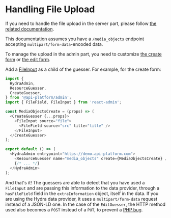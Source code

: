 # Handling File Upload

If you need to handle the file upload in the server part, please follow [the related documentation](../core/file-upload.md).

This documentation assumes you have a `/media_objects` endpoint accepting `multipart/form-data`-encoded data.

To manage the upload in the admin part, you need to customize [the create form](customizing.md#customizing-the-create-form) or [the edit form](customizing.md#customizing-the-edit-form).

Add a [FileInput](https://marmelab.com/react-admin/Inputs.html#fileinput) as a child of the guesser. For example, for the create form:

```js
import {
  HydraAdmin,
  ResourceGuesser,
  CreateGuesser,
} from '@api-platform/admin';
import { FileField, FileInput } from 'react-admin';

const MediaObjectsCreate = (props) => (
  <CreateGuesser {...props}>
    <FileInput source="file">
      <FileField source="src" title="title" />
    </FileInput>
  </CreateGuesser>
);

export default () => (
  <HydraAdmin entrypoint="https://demo.api-platform.com">
    <ResourceGuesser name="media_objects" create={MediaObjectsCreate} />
    {/* ... */}
  </HydraAdmin>
);
```

And that's it!
The guessers are able to detect that you have used a `FileInput` and are passing this information to the data provider, through a `hasFileField` field in the `extraInformation` object, itself in the data.
If you are using the Hydra data provider, it uses a `multipart/form-data` request instead of a JSON-LD one.
In the case of the `EditGuesser`, the HTTP method used also becomes a `POST` instead of a `PUT`, to prevent a [PHP bug](https://bugs.php.net/bug.php?id=55815).
